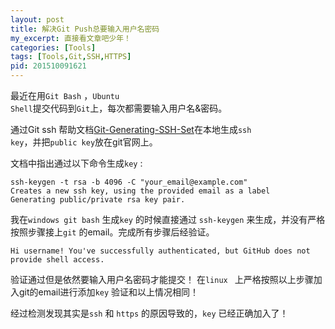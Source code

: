```yaml
---
layout: post
title: 解决Git Push总要输入用户名密码
my_excerpt: 直接看文章吧少年！
categories: [Tools]
tags: [Tools,Git,SSH,HTTPS]
pid: 201510091621
---
```


最近在用<code>Git Bash</code> ，<code>Ubuntu Shell</code>提交代码到<code>Git</code>上，每次都需要输入用户名&密码。

通过Git ssh 帮助文档[Git-Generating-SSH-Set](https://help.github.com/articles/generating-ssh-keys/#platform-linux)在本地生成<code>ssh key</code>，并把<code>public key</code>放在git官网上。

文档中指出通过以下命令生成`key` :

    ssh-keygen -t rsa -b 4096 -C "your_email@example.com"
	Creates a new ssh key, using the provided email as a label
	Generating public/private rsa key pair.

我在`windows git bash` 生成`key` 的时候直接通过 `ssh-keygen` 来生成，并没有严格按照步骤接上`git` 的email。完成所有步骤后经验证。

    Hi username! You've successfully authenticated, but GitHub does not
	provide shell access. 


验证通过但是依然要输入用户名密码才能提交！
在`linux ` 上严格按照以上步骤加入git的email进行添加`key` 验证和以上情况相同！

经过检测发现其实是`ssh` 和 `https` 的原因导致的，`key` 已经正确加入了！